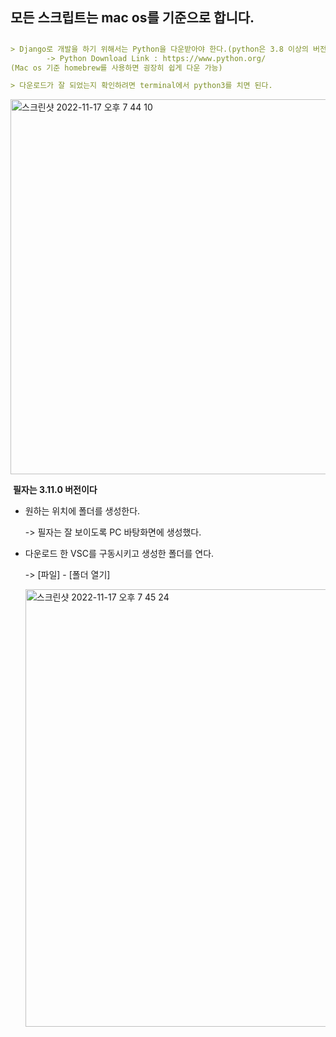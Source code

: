 ## 모든 스크립트는 mac os를 기준으로 합니다.  

## 

```markdown
> Django로 개발을 하기 위해서는 Python을 다운받아야 한다.(python은 3.8 이상의 버전을 권장한다고 함.)
		-> Python Download Link : https://www.python.org/
(Mac os 기준 homebrew를 사용하면 굉장히 쉽게 다운 가능)
```

```markdown
> 다운로드가 잘 되었는지 확인하려면 terminal에서 python3를 치면 된다.
```



  <img width="600" alt="스크린샷 2022-11-17 오후 7 44 10" src="https://user-images.githubusercontent.com/91196025/202426483-f1bb9d7c-fe4e-4d4d-893f-8bcb6511ee1a.png">

  ​	**필자는 3.11.0 버전이다**

- 원하는 위치에 폴더를 생성한다. 

  -> 필자는 잘 보이도록 PC 바탕화면에 생성했다.

- 다운로드 한 VSC를 구동시키고 생성한 폴더를 연다.

  -> [파일] - [폴더 열기]

  <img width="700" alt="스크린샷 2022-11-17 오후 7 45 24" src="https://user-images.githubusercontent.com/91196025/202426528-d2999552-da25-4cfc-af66-6de46e33e9b8.png">

  
